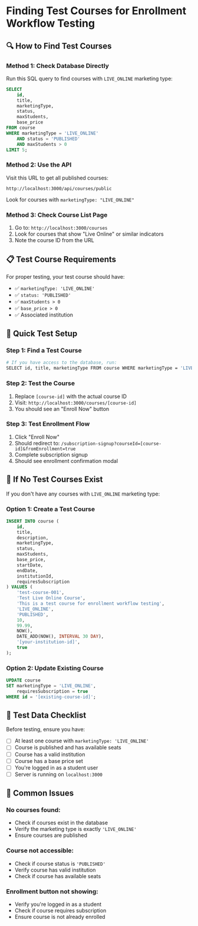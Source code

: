 # Finding Test Courses for Enrollment Workflow Testing

## 🔍 **How to Find Test Courses**

### **Method 1: Check Database Directly**

Run this SQL query to find courses with `LIVE_ONLINE` marketing type:

```sql
SELECT 
    id,
    title,
    marketingType,
    status,
    maxStudents,
    base_price
FROM course 
WHERE marketingType = 'LIVE_ONLINE' 
    AND status = 'PUBLISHED'
    AND maxStudents > 0
LIMIT 5;
```

### **Method 2: Use the API**

Visit this URL to get all published courses:
```
http://localhost:3000/api/courses/public
```

Look for courses with `marketingType: "LIVE_ONLINE"`

### **Method 3: Check Course List Page**

1. Go to: `http://localhost:3000/courses`
2. Look for courses that show "Live Online" or similar indicators
3. Note the course ID from the URL

## 📋 **Test Course Requirements**

For proper testing, your test course should have:

- ✅ `marketingType: 'LIVE_ONLINE'`
- ✅ `status: 'PUBLISHED'`
- ✅ `maxStudents > 0`
- ✅ `base_price > 0`
- ✅ Associated institution

## 🧪 **Quick Test Setup**

### **Step 1: Find a Test Course**
```bash
# If you have access to the database, run:
SELECT id, title, marketingType FROM course WHERE marketingType = 'LIVE_ONLINE' LIMIT 1;
```

### **Step 2: Test the Course**
1. Replace `[course-id]` with the actual course ID
2. Visit: `http://localhost:3000/courses/[course-id]`
3. You should see an "Enroll Now" button

### **Step 3: Test Enrollment Flow**
1. Click "Enroll Now"
2. Should redirect to: `/subscription-signup?courseId=[course-id]&fromEnrollment=true`
3. Complete subscription signup
4. Should see enrollment confirmation modal

## 🔧 **If No Test Courses Exist**

If you don't have any courses with `LIVE_ONLINE` marketing type:

### **Option 1: Create a Test Course**
```sql
INSERT INTO course (
    id,
    title,
    description,
    marketingType,
    status,
    maxStudents,
    base_price,
    startDate,
    endDate,
    institutionId,
    requiresSubscription
) VALUES (
    'test-course-001',
    'Test Live Online Course',
    'This is a test course for enrollment workflow testing',
    'LIVE_ONLINE',
    'PUBLISHED',
    10,
    99.99,
    NOW(),
    DATE_ADD(NOW(), INTERVAL 30 DAY),
    '[your-institution-id]',
    true
);
```

### **Option 2: Update Existing Course**
```sql
UPDATE course 
SET marketingType = 'LIVE_ONLINE', 
    requiresSubscription = true
WHERE id = '[existing-course-id]';
```

## 📝 **Test Data Checklist**

Before testing, ensure you have:

- [ ] At least one course with `marketingType: 'LIVE_ONLINE'`
- [ ] Course is published and has available seats
- [ ] Course has a valid institution
- [ ] Course has a base price set
- [ ] You're logged in as a student user
- [ ] Server is running on `localhost:3000`

## 🚨 **Common Issues**

### **No courses found:**
- Check if courses exist in the database
- Verify the marketing type is exactly `'LIVE_ONLINE'`
- Ensure courses are published

### **Course not accessible:**
- Check if course status is `'PUBLISHED'`
- Verify course has valid institution
- Check if course has available seats

### **Enrollment button not showing:**
- Verify you're logged in as a student
- Check if course requires subscription
- Ensure course is not already enrolled
